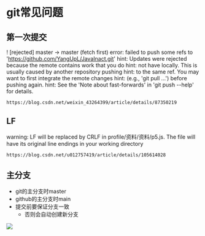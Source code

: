 # git常见问题

## 第一次提交

 ! [rejected]        master -> master (fetch first)
error: failed to push some refs to 'https://github.com/YangUpL/JavaInact.git'
hint: Updates were rejected because the remote contains work that you do
hint: not have locally. This is usually caused by another repository pushing
hint: to the same ref. You may want to first integrate the remote changes
hint: (e.g., 'git pull ...') before pushing again.
hint: See the 'Note about fast-forwards' in 'git push --help' for details.

```http
https://blog.csdn.net/weixin_43264399/article/details/87350219
```

## LF

warning: LF will be replaced by CRLF in profile/资料/资料/p5.js.
The file will have its original line endings in your working directory

```http
https://blog.csdn.net/u012757419/article/details/105614028
```

## 主分支

- git的主分支时master
- github的主分支时main
- 提交前要保证分支一致
  - 否则会自动创建新分支

![](E:\JavaInact\images\github的默认分支.png)
